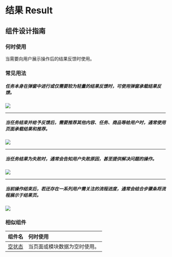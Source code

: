 # 结果 Result

## 组件设计指南

### 何时使用

当需要向用户展示操作后的结果反馈时使用。

### 常见用法

##### 任务本身在弹窗中进行或仅需要较为轻量的结果反馈时，可使用弹窗承载结果反馈。

<div class="legend">
  <div class="item">
    <img src="https://oteam-tdesign-1258344706.cos.ap-guangzhou.myqcloud.com/site/design/mobile-guide/Result%201.png" />
  </div>
</div>

<hr />

##### 当任务结束并给予反馈后，需要推荐其他内容、任务、商品等给用户时，通常使用页面承载结果和推荐。

<div class="legend">
  <div class="item">
    <img src="https://oteam-tdesign-1258344706.cos.ap-guangzhou.myqcloud.com/site/design/mobile-guide/Result%202.png" />
  </div>
</div>

<hr />

##### 当任务结果为失败时，通常会告知用户失败原因，甚至提供解决问题的操作。

<div class="legend">
  <div class="item">
    <img src="https://oteam-tdesign-1258344706.cos.ap-guangzhou.myqcloud.com/site/design/mobile-guide/Result%203.png" />
  </div>
</div>

<hr />


##### 当前操作结束后，若还存在一系列用户需关注的流程进度，通常会结合步骤条将流程展示于结果页。

<div class="legend">
  <div class="item">
    <img src="https://oteam-tdesign-1258344706.cos.ap-guangzhou.myqcloud.com/site/design/mobile-guide/Result%204.png" />
  </div>
</div>



### 相似组件

| 组件名 | 何时使用                             |
| :----- | :----------------------------------- |
| [空状态](./empty ) |当页面或模块数据为空时使用。|

